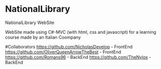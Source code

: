 # NationalLibrary
NationalLibrary WebSite

WebSite made using C#-MVC (with html, css and javascript) for a learning course made by an Italian Coompany

#Collaborators
https://github.com/NicholasDevelop - FrontEnd
https://github.com/OliverQueenArrowTheBest - FrontEnd
https://github.com/Romans96 - BackEnd
https://github.com/TheNylox - BackEnd
